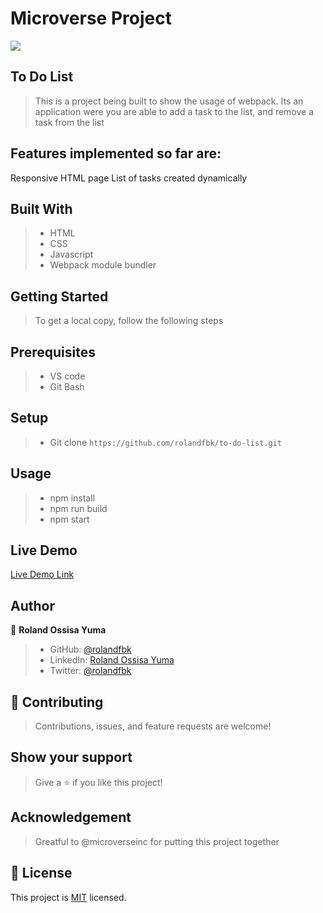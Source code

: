# Microverse Project
![](https://img.shields.io/badge/Microverse-blueviolet)

## To Do List

> This is a project being built to show the usage of webpack. Its an application were you are able to add a task to the list, and remove a task from the list

## Features implemented so far are:

Responsive HTML page
List of tasks created dynamically

## Built With

>- HTML
>- CSS
>- Javascript
>- Webpack module bundler

## Getting Started
> To get a local copy, follow the following steps

## Prerequisites
>- VS code
>- Git Bash

## Setup
>- Git clone `https://github.com/rolandfbk/to-do-list.git`

## Usage
>- npm install
>- npm run build
>- npm start

## Live Demo

[Live Demo Link](https://rolandfbk.github.io/to-do-list)


## Author

👤 **Roland Ossisa Yuma**

>- GitHub: [@rolandfbk](https://github.com/rolandfbk)
>- LinkedIn: [Roland Ossisa Yuma](https://linkedin.com/in/roland-ossisa-yuma-4595547b)
>- Twitter: [@rolandfbk](https://twitter.com/rolandfbk)

## 🤝 Contributing

>Contributions, issues, and feature requests are welcome!

## Show your support

>Give a ⭐️ if you like this project!

## Acknowledgement

>Greatful to @microverseinc for putting this project together

## 📝 License

This project is [MIT](./MIT.md) licensed.

